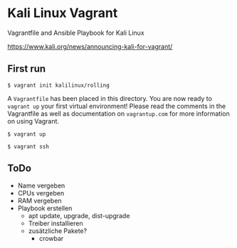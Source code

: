 # Kali Linux Vagrant

Vagrantfile and Ansible Playbook for Kali Linux

https://www.kali.org/news/announcing-kali-for-vagrant/

## First run

```shell
$ vagrant init kalilinux/rolling
```

A `Vagrantfile` has been placed in this directory. You are now
ready to `vagrant up` your first virtual environment! Please read
the comments in the Vagrantfile as well as documentation on
`vagrantup.com` for more information on using Vagrant.

```shell
$ vagrant up
```

```shell
$ vagrant ssh
```

## ToDo

- Name vergeben
- CPUs vergeben
- RAM vergeben
- Playbook erstellen
  - apt update, upgrade, dist-upgrade
  - Treiber installieren
  - zusätzliche Pakete?
    - crowbar
